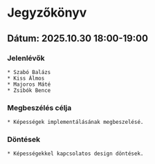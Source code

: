 # Jegyzőkönyv

## Dátum: 2025.10.30 18:00-19:00

### Jelenlévők

    * Szabó Balázs
    * Kiss Álmos
    * Majoros Máté
    * Zsibók Bence

### Megbeszélés célja

    * Képességek implementálásának megbeszelésé.

### Döntések

    * Képességekkel kapcsolatos design döntések.